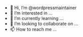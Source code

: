 - 👋 Hi, I’m @wordpressmaintainer
- 👀 I’m interested in ...
- 🌱 I’m currently learning ...
- 💞️ I’m looking to collaborate on ...
- 📫 How to reach me ...

<!---
wordpressmaintainer/wordpressmaintainer is a ✨ special ✨ repository because its `README.md` (this file) appears on your GitHub profile.
You can click the Preview link to take a look at your changes.
--->
